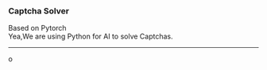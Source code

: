### Captcha Solver

Based on Pytorch 
</br>
Yea,We are using Python for AI to solve Captchas.

--------
o
